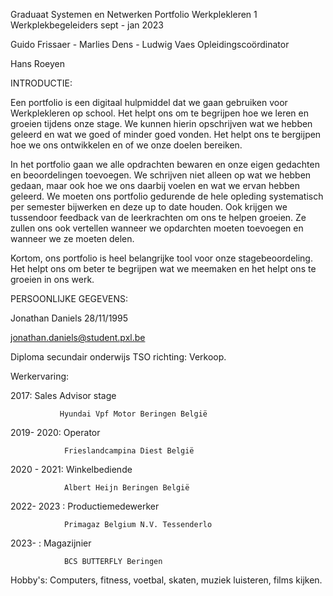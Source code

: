 
Graduaat Systemen en Netwerken
Portfolio Werkplekleren 1
Werkplekbegeleiders sept - jan 2023

Guido Frissaer - Marlies Dens - Ludwig Vaes
Opleidingscoördinator

Hans Roeyen



INTRODUCTIE:

Een portfolio is een digitaal hulpmiddel dat we gaan gebruiken voor Werkplekleren op school. Het helpt ons om te begrijpen hoe we leren en groeien tijdens onze stage. We kunnen hierin opschrijven wat we hebben geleerd en wat we goed of minder goed vonden. Het helpt ons te bergijpen hoe we ons ontwikkelen en of we onze doelen bereiken.

In het portfolio gaan we alle opdrachten bewaren en onze eigen gedachten en beoordelingen toevoegen. We schrijven niet alleen op wat we hebben gedaan, maar ook hoe we ons daarbij voelen en wat we ervan hebben geleerd. We moeten ons portfolio gedurende de hele opleding systematisch per semester bijwerken en deze up to date houden. Ook krijgen we tussendoor feedback van de leerkrachten om ons te helpen groeien. Ze zullen ons ook vertellen wanneer we opdarchten moeten toevoegen en wanneer we ze moeten delen.

Kortom, ons portfolio is heel belangrijke tool voor onze stagebeoordeling. Het helpt ons om beter te begrijpen wat we meemaken en het helpt ons te groeien in ons werk.


PERSOONLIJKE GEGEVENS:

Jonathan Daniels 28/11/1995

jonathan.daniels@student.pxl.be

Diploma secundair onderwijs TSO richting: Verkoop.

Werkervaring: 

2017: Sales Advisor stage    

               Hyundai Vpf Motor Beringen België 

                                                        
2019- 2020: Operator 

                Frieslandcampina Diest België 

                                                     
2020 - 2021: Winkelbediende                                                       

                Albert Heijn Beringen België 

                                                      

2022- 2023 : Productiemedewerker 

                Primagaz Belgium N.V. Tessenderlo 

 

2023- :  Magazijnier 

                BCS BUTTERFLY Beringen

Hobby's: Computers, fitness, voetbal, skaten, muziek luisteren, films kijken.

 


